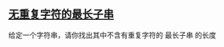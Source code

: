 ## [无重复字符的最长子串](https://leetcode-cn.com/explore/interview/card/bytedance/242/string/1012/)
给定一个字符串，请你找出其中不含有重复字符的 最长子串 的长度
